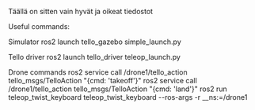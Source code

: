 Täällä on sitten vain hyvät ja oikeat tiedostot

Useful commands:

Simulator
ros2 launch tello_gazebo simple_launch.py

Tello driver
ros2 launch tello_driver teleop_launch.py

Drone commands
ros2 service call /drone1/tello_action tello_msgs/TelloAction "{cmd: 'takeoff'}"
ros2 service call /drone1/tello_action tello_msgs/TelloAction "{cmd: 'land'}"
ros2 run teleop_twist_keyboard teleop_twist_keyboard --ros-args -r __ns:=/drone1